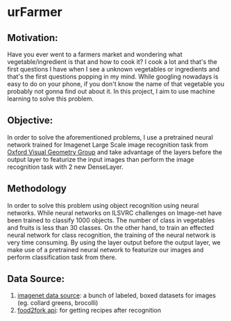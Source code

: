 # urFarmer


## Motivation:
Have you ever went to a farmers market and wondering what vegetable/ingredient
is that and how to cook it? I cook a lot and that's the first questions I have
when I see a unknown vegetables or ingredients and that's the first questions
popping in my mind. While googling nowadays is easy to do on your phone, if you
don't know the name of that vegetable you probably not gonna find out about it. In this project, I aim to use machine learning to solve this problem.


## Objective:
In order to solve the aforementioned problems, I use a pretrained neural network
trained for Imagenet Large Scale image recognition task from [Oxford Visual Geometry Group](http://www.robots.ox.ac.uk/~vgg/practicals/cnn/#vgg-convolutional-neural-networks-practical) and take advantage of the layers before the output layer to featurize the input images than perform the image recognition task with 2 new DenseLayer.

## Methodology
In order to solve this problem using object recognition
using neural networks. While neural networks on ILSVRC challenges on Image-net have been trained to classify 1000 objects. The number of class in vegetables and fruits is less than 30 classes. On the other hand, to train an effected neural network for class recognition, the training of the neural network is very time consuming. By using the layer output before the output layer, we make use of a pretrained neural network to featurize our images and perform classification task from there.


## Data Source:
1. [imagenet data source](http://image-net.org/): a bunch of labeled, boxed datasets for images (eg. collard greens, brocolli)
2. [food2fork api](http://food2fork.com/about/api): for getting recipes after recognition
